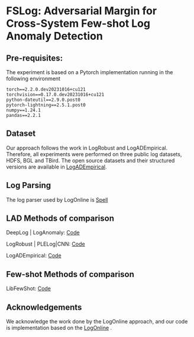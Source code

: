# FSLog: Adversarial Margin for Cross-System Few-shot Log Anomaly Detection

## Pre-requisites:

The experiment is based on a Pytorch implementation running in the following environment

```
torch==2.2.0.dev20231016+cu121
torchvision==0.17.0.dev20231016+cu121
python-dateutil==2.9.0.post0
pytorch-lightning==2.5.1.post0
numpy==1.24.1
pandas==2.2.1
```
## Dataset
Our approach follows the work in LogRobust and LogADEmpirical. Therefore, all experiments were performed on three public log datasets, HDFS, BGL and TBird. 
The open source datasets and their structured versions are available in [LogADEmpirical](https://github.com/LogIntelligence/LogADEmpirical/tree/icse2022). 

## Log Parsing
The log parser used by LogOnline is [Spell](https://github.com/pfeak/spell)

## LAD Methods of comparison

DeepLog | LogAnomaly:  [Code](https://github.com/xUhEngwAng/LogOnline)

LogRobust | PLELog|CNN: [Code](https://github.com/LogIntelligence/LogADEmpirical/tree/icse2022)

LogADEmpirical: [Code](https://github.com/LogIntelligence/LogADEmpirical/tree/icse2022)

## Few-shot Methods of comparison
LibFewShot: [Code](https://github.com/rl-vig/libfewshot)

## Acknowledgements
We acknowledge the work done by the LogOnline approach, and our code is implementation based on the [LogOnline](https://github.com/xUhEngwAng/LogOnline) .

